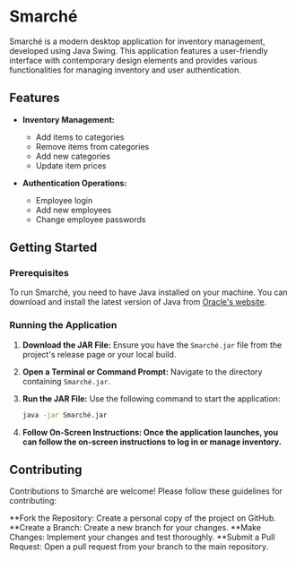 # Smarché

Smarché is a modern desktop application for inventory management, developed using Java Swing. This application features a user-friendly interface with contemporary design elements and provides various functionalities for managing inventory and user authentication.

## Features

- **Inventory Management:**
  - Add items to categories
  - Remove items from categories
  - Add new categories
  - Update item prices

- **Authentication Operations:**
  - Employee login
  - Add new employees
  - Change employee passwords

## Getting Started

### Prerequisites

To run Smarché, you need to have Java installed on your machine. You can download and install the latest version of Java from [Oracle's website](https://www.oracle.com/java/technologies/javase-downloads.html).

### Running the Application

1. **Download the JAR File:**
   Ensure you have the `Smarché.jar` file from the project's release page or your local build.

2. **Open a Terminal or Command Prompt:**
   Navigate to the directory containing `Smarché.jar`.

3. **Run the JAR File:**
   Use the following command to start the application:
   ```sh
   java -jar Smarché.jar

4. **Follow On-Screen Instructions: Once the application launches, you can follow the on-screen instructions to log in or manage inventory.**

## Contributing
Contributions to Smarché are welcome! Please follow these guidelines for contributing:

**Fork the Repository: Create a personal copy of the project on GitHub.
**Create a Branch: Create a new branch for your changes.
**Make Changes: Implement your changes and test thoroughly.
**Submit a Pull Request: Open a pull request from your branch to the main repository.